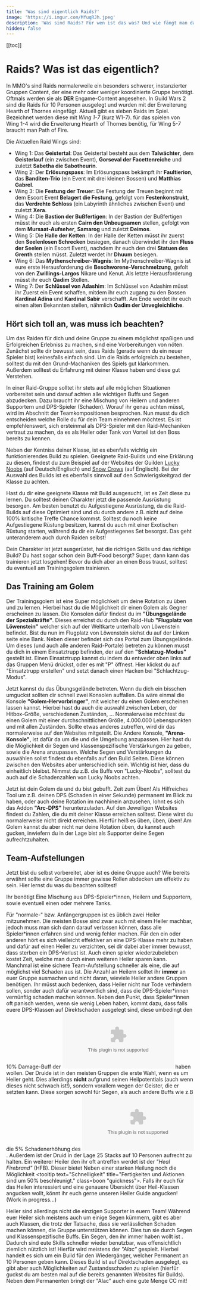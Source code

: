 ```yaml
---
title: 'Was sind eigentlich Raids?'
image: 'https://i.imgur.com/MfuqRJh.jpeg'
description: 'Was sind Raids? Für wen ist das was? Und wie fängt man damit an?'
hidden: false
---
```


[[toc]]

# Raids? Was ist das eigentlich?

In MMO's sind Raids normalerweile ein besonders schwerer, instanzierter Gruppen Content, der eine mehr oder weniger koordinierte Gruppe benötigt. Oftmals werden sie als **DER** Engame-Content angesehen. In Guild Wars 2 sind die Raids für 10 Personen ausgelegt und wurden mit der Erweiterung Hearth of Thornes eingefügt. 
Aktuell gibt es sieben Raids im Spiel. Bezeichnet werden diese mit *Wing 1-7* (kurz W1-7). für das spielen von Wing 1-4 wird die Erweiterung Hearth of Thornes benötig, für Wing 5-7 braucht man Path of Fire.

Die Aktuellen Raid Wings sind:
- Wing 1: Das **Geistertal**:
            Das Geistertal besteht aus dem **Talwächter**, dem **Geisterlauf** (ein zwischen Event), **Gorseval der Facettenreiche** und zuletzt **Sabetha die Sabotheurin**.
- Wing 2: Der **Erlösungspass**:
            Im Erlösungspass bekämpft ihr **Faultierion**, das **Banditen-Trio** (ein Event mit drei kleinen Bossen) und **Matthias Gabrel**.
- Wing 3: Die **Festung der Treuer**:
            Die Festung der Treuen beginnt mit dem Escort Event **Belagert die Festung**, gefolgt vom **Festenkonstrukt**, das **Verdrehte Schloss** (ein Labyrinth ähnliches zwischen Event) und zuletzt **Xera**.
- Wing 4: Die **Bastion der Bußfertigen**:
            In der Bastion der Bußfertigen müsst ihr euch als ersten **Cairn den Unbeugsamen** stellen, gefolgt von dem **Mursaat-Aufseher**, **Samarog** und zuletzt **Deimos**.
- Wing 5: Die **Halle der Ketten**:
            In der Halle der Ketten müsst ihr zuerst den **Seelenlosen Schrecken** besiegen, danach überwindet ihr den **Fluss der Seelen** (ein Escort Event), nachdem ihr euch den drei **Statuen des Grenth** stellen müsst. Zuletzt werdet ihr **Dhuum** besiegen.
- Wing 6: Das **Mythenschreiber-Wagnis**:
            Im Mythenschreiber-Wagnis ist eure erste Herausforderung die **Beschworene-Verschmelzung**, gefolt von den **Zwillings-Largos** Nikare und Kenut. Als letzte Herausforderung müsst ihr euch **Qadim** Stellen.
- Wing 7: Der **Schlüssel von Adashim**:
            Im Schlüssel von Adashim müsst ihr Zuerst ein Event schaffen, mitdem ihr euch zugang zu den Bossen **Kardinal Adina** und **Kardinal Sabir** verschafft. Am Ende werdet ihr euch einen alten Bekannten stellen, nähmlich **Qadim der Unvegleichliche**.

## Hört sich toll an, was muss ich beachten?

Um das Raiden für dich und deine Gruppe zu einem möglichst spaßigen und Erfolgreichen Erlebniss zu machen, sind eine Vorbereitungen von nöten. Zunächst sollte dir bewusst sein, dass Raids (gerade wenn du ein neuer Spieler bist) keinesfalls einfach sind. Um die Raids erfolgreich zu bestehen, solltest du mit den Grund-Machaniken des Spiels gut klarkommen. Außerdem solltest du Erfahrung mit deiner Klasse haben und diese gut Verstehen. 

In einer Raid-Gruppe solltet ihr stets auf alle möglichen Situationen vorbereitet sein und darauf achten alle wichtigen Buffs und Segen abzudecken. Dazu braucht ihr eine Mischung von Heilern und anderen Supportern und DPS-Spieler (Schaden). Worauf ihr genau achten müsst, wird im Abschnitt der Teamkompositionen besprochen.
Nun musst du dich entscheiden welche Rolle du für dein Team einnehmen möchtest. Es ist empfehlenswert, sich ersteinmal als DPS-Spieler mit den Raid-Mechaniken vertraut zu machen, da es als Heiler oder Tank von Vorteil ist den Boss bereits zu kennen.

Neben der Kentniss deiner Klasse, ist es ebenfalls wichtig ein funktionierendes Build zu spielen. Geeignete Raid-Builds und eine Erklärung zu diesen, findest du zum Beispiel auf der Websites der Guilden [Lucky Noobs](https://lucky-noobs.com/) (auf Deutsch/Englisch) und [Snow Crows](https://snowcrows.com/) (auf Englisch). Bei der Auswahl des Builds ist es ebenfalls sinnvoll auf den Schwierigskeitgrad der Klasse zu achten.

Hast du dir eine geeignete Klasse mit Build ausgesucht, ist es Zeit diese zu lernen. Du solltest deinen Charakter jetzt die passende Ausrüstung besorgen. Am besten benutzt du Aufgestiegene Ausrüstung, da die Raid-Builds auf diese Optimiert sind und du durch andere z.B. nicht auf deine 100% kritische Treffe Chance kommst. Solltest du noch keine Aufgestiegene Rüstung besitzen, kannst du auch mit einer Exotischen Rüstung starten, während du dir ein Aufgestiegenes Set besorgst. Das geht unteranderem auch durch Raiden selbst! 

Dein Charakter ist jetzt ausgerüstet, hat die richtigen Skills und das richtige Build? Du hast sogar schon dein Buff-Food besorgt? Super, dann kann das trainieren jetzt losgehen! Bevor du dich aber an einen Boss traust, solltest du eventuell am Trainingsgolem trainieren.

## Das Training am Golem

Der Trainingsgolem ist eine Super möglichkeit um deine Rotation zu üben und zu lernen. Hierbei hast du die Möglichkeit dir einen Golem als Gegner erscheinen zu lassen. Die Konsolen dafür findest du im **"Übungsgelände der Spezialkräfte"**. Dieses erreichst du durch den Raid-Hub **"Flugplatz von Löwenstein"** welcher sich auf der Weltkarte unterhalb von Löwenstein befindet. Bist du nun im Flugplatz von Löwenstein siehst du auf der Linken seite eine Bank. Neben dieser befindet sich das Portal zum Übungsgelände. Um dieses (und auch alle anderen Raid-Portale) betreten zu können musst du dich in einem Einsatztrupp befinden, der auf den **"Schlatzug-Modus"** gestellt ist. Einen Einsatztrupp kannst du indem du entweder oben links auf das Gruppen Menü drückst, oder es mit "P" öffnest. Hier klickst du auf "Einsatztrupp erstellen" und setzt danach einen Hacken bei "Schlachtzug-Modus". 

Jetzt kannst du das Übungsgelände betreten. Wenn du dich ein bisschen umguckst sollten dir schnell zwei Konsolen auffallen. Da wäre einmal die Konsole **"Golem-Hervorbringer"**, mit welcher du einen Golem erscheinen lassen kannst. Hierbei hast du auch die auswahl zwischen Leben, der Hitbox-Größe, verschiedenen Zuständen, ...
Normalerweise möchtest du einen Golem mit einer durchschnittlichen Größe, 4.000.000 Lebenspunkten und mit allen Zuständen. Sollte etwas anderes zutreffen, wird dir das normalerweise auf den Websites mitgeteilt. 
Die Andere Konsole, **"Arena-Konsole"**, ist dafür da um die und die Umgebung anzupassen. Hier hast du die Möglichkeit dir Segen und klassenspezifische Verstärkungen zu geben, sowie die Arena anzupassen. Welche Segen und Verstärkungen du auswählen sollst findest du ebenfalls auf den Build Seiten. Diese können zwischen den Websites aber unterschiedlich sein. Wichtig ist hier, dass du einheitlich bleibst. Nimmst du z.B. die Buffs von "Lucky-Noobs", solltest du auch auf die Schadenzahlen von Lucky Noobs achten. 

Jetzt ist dein Golem da und du bist gebufft. Zeit zum Üben! Als Hilfreiches Tool um z.B. deinen DPS (Schaden in einer Sekunde) permanent im Blick zu haben, oder auch deine Rotation im nachhinein anzusehen, lohnt es sich das Addon **"Arc-DPS"** herunterzuladen. 
Auf den Jeweiligen Websites findest du Zahlen, die du mit deiner Klasse erreichen solltest. Diese wirst du normalerweise nicht direkt erreichen. Hierfür heiß es üben, üben, üben! 
Am Golem kannst du aber nicht nur deine Rotation üben, du kannst auch gucken, inwiefern du in der Lage bist als Supporter deine Segen aufrechtzuhalten. 

## Team-Aufstellungen

Jetzt bist du selbst vorbereitet, aber ist es deine Gruppe auch? Wie bereits erwähnt sollte eine Gruppe immer gewisse Rollen abdecken um effektiv zu sein. Hier lernst du was du beachten solltest! 

Ihr benötigt Eine Mischung aus DPS-Spieler\*innen, Heilern und Supportern, sowie eventuell einen oder mehrere Tanks.

Für "normale-" bzw. Anfängergruppen ist es üblich zwei Heiler mitzunehmen. Die meisten Bosse sind zwar auch mit einem Heiler machbar, jedoch muss man sich dann darauf verlassen können, dass alle Spieler\*innen erfahren sind und wenig fehler machen. Für den ein oder anderen hört es sich vielleicht effektiver an eine DPS-Klasse mehr zu haben und dafür auf einen Heiler zu verzichten, sei dir dabei aber immer bewusst, dass sterben ein DPS-Verlust ist. Auch einen spieler wiederzubeleben kostet Zeit, welche man durch einen weiteren Heiler sparen kann. Manchmal ist eine sichere Team-Aufstellung schneller als eine, die auf möglichst viel Schaden aus ist. Die Anzahl an Heilern solltet ihr **immer** an euer Gruppe ausmachen und nicht daran, wieviele Heiler andere Gruppen benötigen. 
Ihr müsst auch bedenken, dass Heiler nicht nur Tode verhindern sollen, sonder auch dafür verantwortlich sind, dass die DPS-Spieler\*innen vernünftig schaden machen können. Neben den Punkt, dass Spieler\*innen oft panisch werden, wenn sie wenig Leben haben, kommt dazu, dass falls euere DPS-Klassen auf Direktschaden ausgelegt sind, diese umbedingt den 10% Damage-Buff der <embed type="items" id="24836"> haben wollen. 
Der Druide ist in den meisten Gruppen die erste Wahl, wenn es um Heiler geht. Dies allerdings **nicht** aufgrund seinen Heilpotentials (auch wenn dieses nicht schwach ist!), sondern vorallem wegen der Geister, die er setzten kann. Diese sorgen sowohl für Segen, als auch andere Buffs wie z.B die 5% Schadenerhöhung des <embed type="skills" id="12497">. Außerdem ist der Druid in der Lage 25 Stacks <tooltip text="Macht" title="Erhöht den ausgehenden Schaden - sowohl Kraft-, als auch Zustandsschaden." class="boon might"> auf 10 Personen aufrecht zu halten. 
Ein weiterer Heiler den ihr oft antreffen werdet ist der *"Heal Firebrand"* (HFB). Dieser bietet Neben einer starken Heilung noch die Möglichkeit <tooltip text="Schnelligkeit" title="Fertigkeiten und Aktionen sind um 50% beschleunigt." class=boon "quickness">. 
Falls ihr euch für das Heilen interessiert und eine genauere Übersicht über Heil-Klassen angucken wollt, könnt ihr euch gerne unseren Heiler Guide angucken! 
(Work in progress...)

Heiler sind allerdings nicht die einzigen Supporter in euern Team! Während euer Heiler sich meistens auch um einige Segen kümmern, gibt es aber auch Klassen, die trotz der Tatsache, dass sie verlässlichen Schaden machen können, die Gruppe unterstützen können. Dies tun sie durch Segen und Klassenspezifische Buffs. 
Ein Segen, den ihr immer haben wollt ist <tooltip text="Tatendrang" title="Fertigkeiten laden sich 25% schneller wieder auf." class="boon alacrity">. Dadurch sind eute Skills schneller wieder benutzbar, was offensichtlich ziemlich nützlich ist!
Hierfür wird meistens der *"Alac"* gespielt. Hierbei handelt es sich um ein Build für den Wiedergänger, welcher Permanent <tooltip text="Tatendrang" title="Fertigkeiten laden sich 25% schneller wieder auf." class="boon alacrity"> an 10 Personen geben kann. Dieses Build ist auf Direktschaden ausgelegt, es gibt aber auch Möglichkeiten auf Zustandsschaden zu spielen (hierfür guckst du am besten mal auf die bereits genannten Websites für Builds). Neben dem Permanenten <tooltip text="Tatendrang" title="Fertigkeiten laden sich 25% schneller wieder auf." class="boon alacrity"> bringt der "Alac" auch eine gute Menge CC mit!
            

